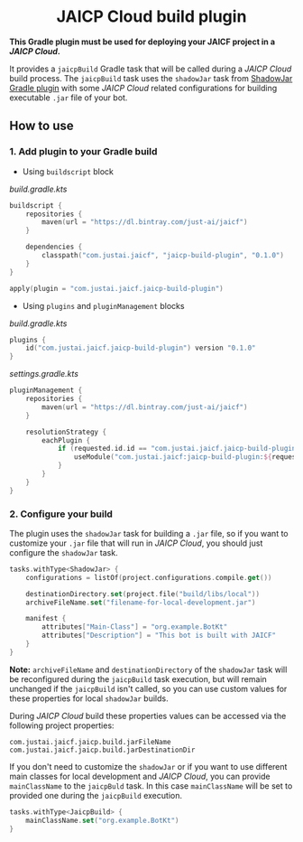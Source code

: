<h1 align="center">JAICP Cloud build plugin</h1>

**This Gradle plugin must be used for deploying your JAICF project in a _JAICP Cloud_.**

It provides a `jaicpBuild` Gradle task that will be called during a _JAICP Cloud_ build process.
The `jaicpBuild` task uses the `shadowJar` task from [ShadowJar Gradle plugin](https://github.com/johnrengelman/shadow) 
with some _JAICP Cloud_ related configurations for building executable `.jar` file of your bot.

## How to use

### 1. Add plugin to your Gradle build

- Using `buildscript` block

_build.gradle.kts_
```kotlin
buildscript {
    repositories {
        maven(url = "https://dl.bintray.com/just-ai/jaicf")
    }

    dependencies {
        classpath("com.justai.jaicf", "jaicp-build-plugin", "0.1.0")
    }
}

apply(plugin = "com.justai.jaicf.jaicp-build-plugin")
```

- Using `plugins` and `pluginManagement` blocks

_build.gradle.kts_
```kotlin
plugins {
    id("com.justai.jaicf.jaicp-build-plugin") version "0.1.0"
}
```

_settings.gradle.kts_
```kotlin
pluginManagement {
    repositories {
        maven(url = "https://dl.bintray.com/just-ai/jaicf")
    }

    resolutionStrategy {
        eachPlugin {
            if (requested.id.id == "com.justai.jaicf.jaicp-build-plugin") {
                useModule("com.justai.jaicf:jaicp-build-plugin:${requested.version}")
            }
        }
    }
}
```

### 2. Configure your build

The plugin uses the `shadowJar` task for building a `.jar` file, so if you want to customize your `.jar` file
that will run in _JAICP Cloud_, you should just configure the `shadowJar` task.

```kotlin
tasks.withType<ShadowJar> {
    configurations = listOf(project.configurations.compile.get())

    destinationDirectory.set(project.file("build/libs/local"))
    archiveFileName.set("filename-for-local-development.jar")

    manifest {
        attributes["Main-Class"] = "org.example.BotKt"
        attributes["Description"] = "This bot is built with JAICF"
    }
}
```

**Note:** `archiveFileName` and `destinationDirectory` of the `shadowJar` task will be reconfigured 
during the `jaicpBuild` task execution, but will remain unchanged if the `jaicpBuild` isn't called, so 
you can use custom values for these properties for local `shadowJar` builds. 

During _JAICP Cloud_ build these properties values can be accessed via the following project properties:
```
com.justai.jaicf.jaicp.build.jarFileName
com.justai.jaicf.jaicp.build.jarDestinationDir
```


If you don't need to customize the `shadowJar` or if you want to use different main classes for local development 
and _JAICP Cloud_, you can provide `mainClassName` to the `jaicpBuld` task. In this case `mainClassName` will be 
set to provided one during the `jaicpBuild` execution.

```kotlin
tasks.withType<JaicpBuild> {
    mainClassName.set("org.example.BotKt")
}
```